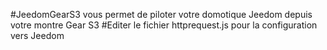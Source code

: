 #JeedomGearS3 vous permet de piloter votre domotique Jeedom depuis votre montre Gear S3 
#Editer le fichier httprequest.js pour la configuration vers Jeedom
